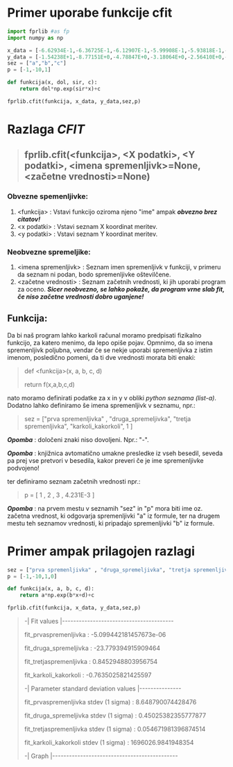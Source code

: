 # Primer uporabe funkcije cfit

```Python
import fprlib #as fp
import numpy as np

x_data = [-6.62934E-1,-6.36725E-1,-6.12907E-1,-5.99908E-1,-5.93818E-1,-5.86678E-1,-5.82887E-1,-5.77581E-1,-5.73450E-1,-5.71544E-1,-5.69519E-1,-5.67124E-1,-5.64384E-1,-5.60124E-1,-5.57659E-1,-5.55432E-1,-5.53430E-1,-5.51513E-1,-5.49471E-1,-5.47633E-1,-5.45375E-1,-5.43347E-1,-5.41005E-1,-5.38391E-1,-5.36362E-1,-5.33630E-1,-5.29340E-1,-5.22832E-1,-5.14236E-1,-5.09088E-1,-4.96033E-1,-4.82724E-1,-4.28678E-1,+1.08242E+0,+1.87425E+0,+3.86342E+0,+4.79353E+0,+6.52731E+0,+7.85109E+0,+8.31908E+0,+8.98060E+0,+1.02541E+1,+1.04246E+1,+1.04806E+1]
y_data = [-1.54238E+1,-8.77151E+0,-4.78847E+0,-3.18064E+0,-2.56410E+0,-1.94406E+0,-1.65661E+0,-1.29949E+0,-1.05447E+0,-9.50160E-1,-8.45721E-1,-7.30154E-1,-6.07445E-1,-4.35915E-1,-3.46365E-1,-2.71186E-1,-2.08004E-1,-1.51217E-1,-9.44567E-2,-4.64407E-2,+8.65516E-3,+5.47404E-2,+1.04184E-1,+1.54969E-1,+1.91395E-1,+2.36552E-1,+2.99386E-1,+3.78305E-1,+4.58030E-1,+4.95166E-1,+5.63105E-1,+6.05569E-1,+6.62091E-1,+6.70630E-1,+6.71116E-1,+6.71733E-1,+6.71947E-1,+6.72297E-1,+6.72552E-1,+6.72637E-1,+6.72751E-1,+6.72968E-1,+6.72991E-1,+6.73010E-1]
sez = ["a","b","c"]
p = [-1,-10,1]

def funkcija(x, dol, sir, c):
    return dol*np.exp(sir*x)+c

fprlib.cfit(funkcija, x_data, y_data,sez,p)
```

# Razlaga ***CFIT***

> ## fprlib.cfit(\<funkcija\>, \<X podatki\>, \<Y podatki\>, \<imena spremenljivk\>=None, \<začetne vrednosti\>=None)

### Obvezne spemenljivke:

1. \<funkcija\> : Vstavi funkcijo oziroma njeno "ime" ampak ***obvezno brez citatov!***
2. \<x podatki\> : Vstavi seznam X koordinat meritev.
3. \<y podatki\> : Vstavi seznam Y koordinat meritev.

### Neobvezne spremeljike:

1. \<imena spremenljivk\> : Seznam imen spremenljivk v funkciji, v primeru da seznam ni podan, bodo spremenljivke oštevilčene.
2. \<začetne vrednosti\> : Seznam začetnih vrednosti, ki jih uporabi program za oceno. ***Sicer neobvezno, se lahko pokaže, da program vrne slab fit, če niso začetne vrednosti dobro uganjene!***

## Funkcija:

Da bi naš program lahko karkoli računal moramo predpisati fizikalno funkcijo, za katero menimo, da lepo opiše pojav. Opmnimo, da so imena spremenljivk poljubna, vendar če se nekje uporabi spremenljivka z istim imenom, posledično pomeni, da ti dve vrednosti morata biti enaki:

> def \<funkcija\>(x, a, b, c, d)
>    
>‎return f(x,a,b,c,d)

nato moramo definirati podatke za x in y v obliki *python seznama (list-a)*.
Dodatno lahko definiramo še imena spremenljivk v seznamu, npr.:

> sez = ["prva spremenljivka" , "druga_spremeljivka", "tretja spremenljivka", "karkoli_kakorkoli", 1 ]

***Opomba*** : določeni znaki niso dovoljeni. Npr.: "-".

***Opomba*** : knjižnica avtomatično umakne presledke iz vseh besedil, seveda pa prej vse pretvori v besedila, kakor preveri če je ime spremenljivke podvojeno!

ter definiramo seznam začetnih vrednosti npr.:

> p = [ 1 , 2 , 3 , 4.231E-3 ]

***Opomba*** : na prvem mestu v seznamih "sez" in "p" mora biti ime oz. začetna vrednost, ki odgovarja spremenljivki "a" iz formule, ter na drugem mestu teh seznamov vrednosti, ki pripadajo spremenljivki "b" iz formule.

# Primer ampak prilagojen razlagi

```python
sez = ["prva spremenljivka" , "druga_spremeljivka", "tretja spremenljivka", "karkoli_kakorkoli", 1 ]
p = [-1,-10,1,0]

def funkcija(x, a, b, c, d):
    return a*np.exp(b*x+d)+c

fprlib.cfit(funkcija, x_data, y_data,sez,p)
```

> -| Fit values |----------------------------------------
>
>fit_prvaspremenljivka : -5.099442181457673e-06
> 
>fit_druga_spremeljivka : -23.779394915909464
> 
>fit_tretjaspremenljivka : 0.8452948803956754
> 
>fit_karkoli_kakorkoli : -0.7635025821425597
>
>
>
>-| Parameter standard deviation values |---------------
>
>
>
>fit_prvaspremenljivka stdev (1 sigma) : 8.648790074428476
> 
>fit_druga_spremeljivka stdev (1 sigma) : 0.45025382355777877
> 
>fit_tretjaspremenljivka stdev (1 sigma) : 0.054671981396874514
> 
>fit_karkoli_kakorkoli stdev (1 sigma) : 1696026.9841948354
> 
>
> 
>-| Graph |---------------------------------------------
